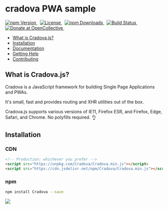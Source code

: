 # cradova PWA sample

<p>
	<a href="https://www.npmjs.com/package/Cradova">
		<img src="https://img.shields.io/npm/v/Cradova.svg" alt="npm Version" />
	</a>&nbsp;
	<a href="https://github.com/Cradova/Cradova.js/blob/next/LICENSE">
		<img src="https://img.shields.io/npm/l/Cradova.svg" alt="License" />
	</a>&nbsp;
	<a href="https://www.npmjs.com/package/Cradova">
		<img src="https://img.shields.io/npm/dm/Cradova.svg" alt="npm Downloads">
	</a>&nbsp;
	<a href="https://www.npmjs.com/package/Cradova">
		<img src="https://img.shields.io/travis/Cradova/Cradova.js/next.svg?colorB=brightgreen" alt="Build Status">
	</a>
    &nbsp;
	<a href="https://opencollective.com/Cradova">
		<img src="https://img.shields.io/opencollective/all/Cradova.svg?colorB=brightgreen" alt="Donate at OpenCollective">
	</a>&nbsp;
</p>

- [What is Cradova.js?](#what-is-Cradova?)
- [Installation](#installation)
- [Documentation](#documentation)
- [Getting Help](#getting-help)
- [Contributing](#building-Cradova-parkages)

## What is Cradova.js?

Cradova is a JavaScript framework for building Single Page Applications and PWAs.

It's small, fast and provides routing and XHR utilities out of the box.

Cradova.js supports various versions of IE11, Firefox ESR, and Firefox, Edge, Safari, and Chrome. No polyfills required. 👌

## Installation

### CDN

```html
<!-- Production: whichever you prefer -->
<script src="https://unpkg.com/Cradova/Cradova.min.js"></script>
<script src="https://cdn.jsdelivr.net/npm/Cradova/Cradova.min.js"></script>
```

### npm

```bash
npm install Cradova --save
```

<img src="Sample app.jpg">
